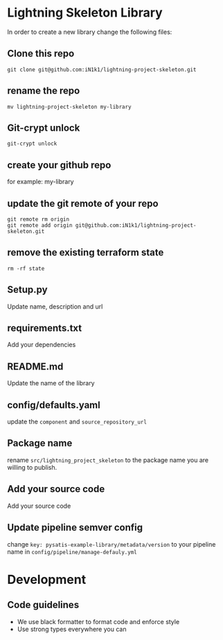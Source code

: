 Lightning Skeleton Library
========================

In order to create a new library change the following files:

## Clone this repo
```git clone git@github.com:iN1k1/lightning-project-skeleton.git```

## rename the repo
```mv lightning-project-skeleton my-library```

## Git-crypt unlock
```git-crypt unlock```

## create your github repo
for example: my-library

## update the git remote of your repo
```shell
git remote rm origin
git remote add origin git@github.com:iN1k1/lightning-project-skeleton.git
```

## remove the existing terraform state
```shell
rm -rf state
```

## Setup.py
Update name, description and url

## requirements.txt
Add your dependencies

## README.md
Update the name of the library

## config/defaults.yaml
update the `component` and `source_repository_url`

## Package name
rename `src/lightning_project_skeleton` to the package name you are willing to publish.

## Add your source code
Add your source code

## Update pipeline semver config
change `key: pysatis-example-library/metadata/version` to your pipeline name in `config/pipeline/manage-defauly.yml`


# Development

## Code guidelines
- We use black formatter to format code and enforce style
- Use strong types everywhere you can
